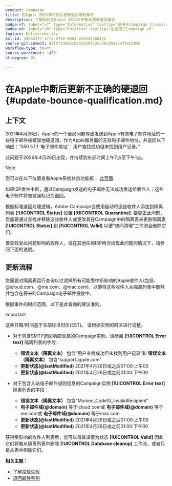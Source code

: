 ```yaml
---
product: campaign
title: 在Apple 2021年中断后更新退回限制条件
description: 了解如何在Apple 2021年中断后更新退回鉴别
badge-v7: label="v7" type="Informative" tooltip="适用于Campaign Classicv7"
badge-v8: label="v8" type="Positive" tooltip="也适用于Campaign v8"
feature: Deliverability
exl-id: 34be23f7-17fa-475e-9663-2e353d76b172
source-git-commit: d2f5f2a662c022e258fb3cc56c8502c4f4cb2849
workflow-type: tm+mt
source-wordcount: '453'
ht-degree: 0%

---
```


# 在Apple中断后更新不正确的硬退回 {#update-bounce-qualification.md}

## 上下文

2021年4月26日，Apple的一个全局问题导致发送到Apple有效电子邮件地址的一些电子邮件被错误地硬退回，作为Apple服务器的无效电子邮件地址，并返回以下响应：“550 5.1.1 ‘电子邮件地址’：用户查找成功但未找到用户记录。”

此问题于2026年4月26日出现，并持续到东部时间上午7点至下午1点。

>[!NOTE]
>
>您可以在以下位置查看Apple系统状态功能板： [此页面](https://www.apple.com/support/systemstatus/).

如果ISP发生中断，通过Campaign发送的电子邮件无法成功发送给收件人：这些电子邮件将被错误标记为退回。

根据标准退回处理逻辑，Adobe Campaign会使用自动将这些收件人添加到隔离列表 **[!UICONTROL Status]** 设置 **[!UICONTROL Quarantine]**. 要更正此问题，您需要通过查找并移除这些收件人或更改其在Campaign中的隔离表来更新隔离表 **[!UICONTROL Status]** 到 **[!UICONTROL Valid]** 以便“夜间清理”工作流会删除它们。

要查找受此问题影响的收件人，或在其他任何ISP再次出现此问题的情况下，请参阅下面的说明。

## 更新流程

您需要对隔离表运行查询以过滤掉所有可能受中断影响的Apple收件人(包括、@icloud.com、@me.com、@mac.com)，以便将这些收件人从隔离列表中删除并包含在将来的Campaign电子邮件投放中。

根据事件的时间范围，以下是此查询的建议准则。

>[!IMPORTANT]
>
>这些日期/时间基于东部标准时区(EST)。 请根据实例的时区进行调整。

* 对于包含SMTP退回响应信息的Campaign实例，请参阅 **[!UICONTROL Error text]** 隔离列表的字段：

   * **错误文本（隔离文本）** 包含“用户查找成功但未找到用户记录”和 **错误文本（隔离文本）** 包含“support.apple.com”
   * **更新状态(@lastModified)** 2021年4月26日或之后07:00:上午00
   * **更新状态(@lastModified)** 2021年4月26日或之前01:00:下午00

* 对于包含入站电子邮件规则信息的Campaign实例 **[!UICONTROL Error text]** 隔离列表的字段：

   * **错误文本（隔离文本）** 包含“Momen_Code10_InvalidRecipient”
   * **电子邮件域(@domain)** 等于icloud.com或 **电子邮件域(@domain)** 等于me.com或 **电子邮件域(@domain)** 等于mac.com
   * **更新状态(@lastModified)** 2021年4月26日或之后07:00:上午00
   * **更新状态(@lastModified)** 2021年4月26日或之前01:00:下午00

获得受影响的收件人列表后，您可以将其设置为状态 **[!UICONTROL Valid]** 因此它们将被从隔离列表中删除 **[!UICONTROL Database cleanup]** 工作流，或者只是从表中删除它们。

**相关主题：**
* [了解投放失败](understanding-delivery-failures.md)
* [退回邮件鉴别](understanding-delivery-failures.md#bounce-mail-qualification)
